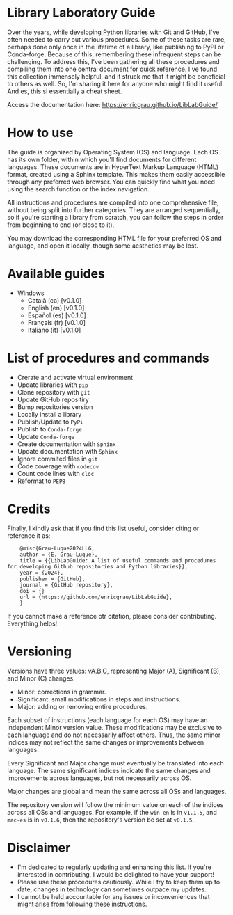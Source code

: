 # Library Laboratory Guide

Over the years, while developing Python libraries with Git and GitHub, I've often needed to carry out various procedures. Some of these tasks are rare, perhaps done only once in the lifetime of a library, like publishing to PyPI or Conda-forge. Because of this, remembering these infrequent steps can be challenging. To address this, I've been gathering all these procedures and compiling them into one central document for quick reference. I've found this collection immensely helpful, and it struck me that it might be beneficial to others as well. So, I'm sharing it here for anyone who might find it useful. And es, this si essentially a cheat sheet.

Access the documentation here: https://enricgrau.github.io/LibLabGuide/

# How to use

The guide is organized by Operating System (OS) and language. Each OS has its own folder, within which you'll find documents for different languages. These documents are in HyperText Markup Language (HTML) format, created using a Sphinx template. This makes them easily accessible through any preferred web browser. You can quickly find what you need using the search function or the index navigation.

All instructions and procedures are compiled into one comprehensive file, without being split into further categories. They are arranged sequentially, so if you're starting a library from scratch, you can follow the steps in order from beginning to end (or close to it).

You may download the corresponding HTML file for your preferred OS and language, and open it locally, though some aesthetics may be lost.


# Available guides

- Windows
    - Català (ca) [v0.1.0]
    - English (en) [v0.1.0]
    - Español (es) [v0.1.0]
    - Français (fr) [v0.1.0]
    - Italiano (it) [v0.1.0]

 

# List of procedures and commands

- Crerate and activate virtual environment
- Update libraries with `pip`
- Clone repository with `git`
- Update GitHub repositiry
- Bump repositories version
- Locally install a library
- Publish/Update to `PyPi`
- Publish to ``Conda-forge``
- Update ``Conda-forge``
- Create documentation with ``Sphinx``
- Update documentation with ``Sphinx``
- Ignore commited files in ``git``
- Code coverage with ``codecov``
- Count code lines with `cloc`
- Reformat to ``PEP8``


# Credits

Finally, I kindly ask that if you find this list useful, consider citing or reference it as:

        @misc{Grau-Luque2024LLG,
        author = {E. Grau-Luque},
        title = {{LibLabGuide: A list of useful commands and procedures for developing Github repositories and Python libraries}},
        year = {2024},
        publisher = {GitHub},
        journal = {GitHub repository},
        doi = {}
        url = {https://github.com/enricgrau/LibLabGuide},
        }

If you cannot make a reference otr citation, please consider contributing. Everything helps!


# Versioning

Versions have three values: vA.B.C, representing Major (A), Significant (B), and Minor (C) changes.

- Minor: corrections in grammar.
- Significant: small modifications in steps and instructions.
- Major: adding or removing entire procedures.

Each subset of instructions (each language for each OS) may have an independent Minor version value. These modifications may be exclusive to each language and do not necessarily affect others. Thus, the same minor indices may not reflect the same changes or improvements between languages.

Every Significant and Major change must eventually be translated into each language. The same significant indices indicate the same changes and improvements across languages, but not necessarily across OS.

Major changes are global and mean the same across all OSs and languages.

The repository version will follow the minimum value on each of the indices across all OSs and languages. For example, if the ``win-en`` is in ``v1.1.5``, and ``mac-es`` is in ``v0.1.6``, then the repository's version be set at ``v0.1.5``.

# Disclaimer

- I'm dedicated to regularly updating and enhancing this list. If you're interested in contributing, I would be delighted to have your support!
- Please use these procedures cautiously. While I try to keep them up to date, changes in technology can sometimes outpace my updates.
- I cannot be held accountable for any issues or inconveniences that might arise from following these instructions.